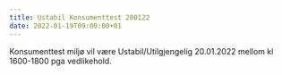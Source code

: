 ```yaml
---
title: Ustabil Konsumenttest 200122
date: 2022-01-19T09:00:00+01
---
```


Konsumenttest miljø vil være Ustabil/Utilgjengelig 20.01.2022 mellom kl 1600-1800 pga vedlikehold.
